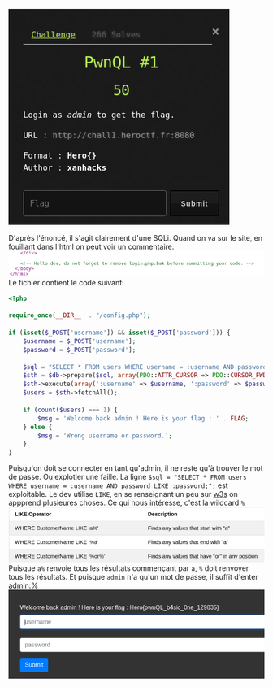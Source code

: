 ![Screen](../img/Pasted%20image%2020210426184206.png)

D'après l'énoncé, il s'agit clairement d'une SQLi.
Quand on va sur le site, en fouillant dans l'html on peut voir un commentaire.
![Screen](../img/Pasted%20image%2020210426184304.png)
Le fichier contient le code suivant:
```php
<?php

require_once(__DIR__  . "/config.php");

if (isset($_POST['username']) && isset($_POST['password'])) {
    $username = $_POST['username'];
    $password = $_POST['password'];

    $sql = "SELECT * FROM users WHERE username = :username AND password LIKE :password;";
    $sth = $db->prepare($sql, array(PDO::ATTR_CURSOR => PDO::CURSOR_FWDONLY));
    $sth->execute(array(':username' => $username, ':password' => $password));
    $users = $sth->fetchAll();

    if (count($users) === 1) {
        $msg = 'Welcome back admin ! Here is your flag : ' . FLAG;
    } else {
        $msg = 'Wrong username or password.';
    }
}
```

Puisqu'on doit se connecter en tant qu'admin, il ne reste qu'à trouver le mot de passe. Ou explotier une faille. La ligne 
`$sql = "SELECT * FROM users WHERE username = :username AND password LIKE :password;";` est exploitable.
Le dev utilise `LIKE`, en se renseignant un peu sur [w3s](https://www.w3schools.com/sql/sql_like.asp) on appprend plusieures choses.
Ce qui nous intéresse, c'est la wildcard `%`
![Screen](../img/Pasted%20image%2020210426184729.png)
Puisque `a%` renvoie tous les résultats commençant par `a`, `%` doit renvoyer tous les résultats. Et puisque `admin` n'a qu'un mot de passe, il suffit d'enter admin:%
![Screen](../img/Pasted%20image%2020210426184854.png)

